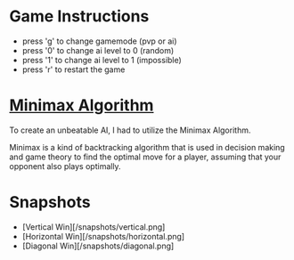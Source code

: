# Game Instructions
* press 'g' to change gamemode (pvp or ai)
* press '0' to change ai level to 0 (random)
* press '1' to change ai level to 1 (impossible)
* press 'r' to restart the game

# [Minimax Algorithm](https://www.geeksforgeeks.org/minimax-algorithm-in-game-theory-set-1-introduction/)
To create an unbeatable AI, I had to utilize the Minimax Algorithm.

Minimax is a kind of backtracking algorithm that is used in decision making and game theory to find the optimal move for a player, assuming that your opponent also plays optimally. 

# Snapshots
* [Vertical Win][/snapshots/vertical.png]
* [Horizontal Win][/snapshots/horizontal.png]
* [Diagonal Win][/snapshots/diagonal.png]

